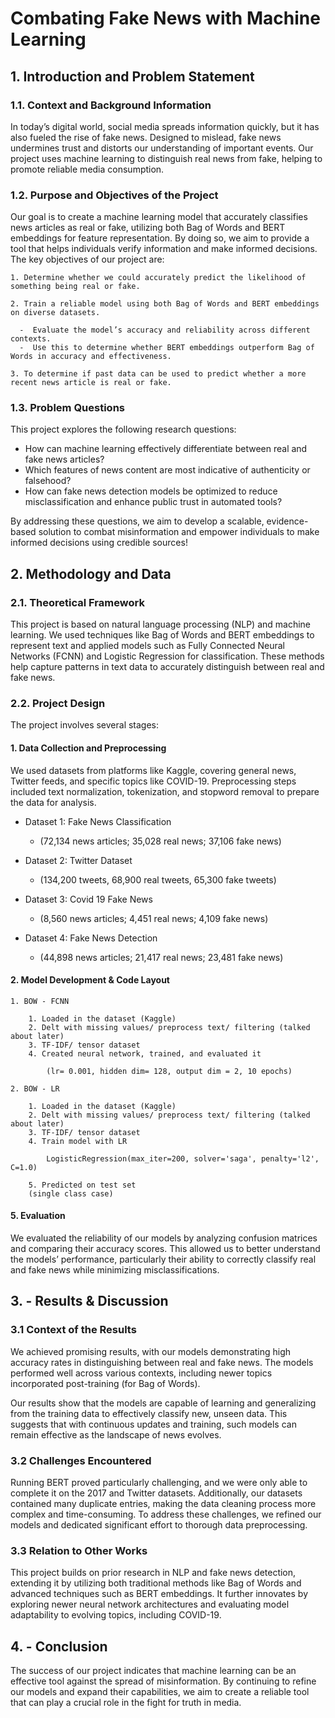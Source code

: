 # Combating Fake News with Machine Learning

## 1. Introduction and Problem Statement

### 1.1. Context and Background Information
In today’s digital world, social media spreads information quickly, but it has also fueled the rise of fake news. Designed to mislead, fake news undermines trust and distorts our understanding of important events. Our project uses machine learning to distinguish real news from fake, helping to promote reliable media consumption.

### 1.2. Purpose and Objectives of the Project
Our goal is to create a machine learning model that accurately classifies news articles as real or fake, utilizing both Bag of Words and BERT embeddings for feature representation. By doing so, we aim to provide a tool that helps individuals verify information and make informed decisions. The key objectives of our project are:

    1. Determine whether we could accurately predict the likelihood of something being real or fake.
    
    2. Train a reliable model using both Bag of Words and BERT embeddings on diverse datasets.
    
      -  Evaluate the model’s accuracy and reliability across different contexts.
      -  Use this to determine whether BERT embeddings outperform Bag of Words in accuracy and effectiveness.
      
    3. To determine if past data can be used to predict whether a more recent news article is real or fake.
    
### 1.3. Problem Questions
This project explores the following research questions:
  - How can machine learning effectively differentiate between real and fake news articles?
  - Which features of news content are most indicative of authenticity or falsehood?
  - How can fake news detection models be optimized to reduce misclassification and enhance public trust in automated tools?
    
By addressing these questions, we aim to develop a scalable, evidence-based solution to combat misinformation and empower individuals to make informed decisions using credible sources!

## 2. Methodology and Data 

### 2.1. Theoretical Framework
This project is based on natural language processing (NLP) and machine learning. We used techniques like Bag of Words and BERT embeddings to represent text and applied models such as Fully Connected Neural Networks (FCNN) and Logistic Regression for classification. These methods help capture patterns in text data to accurately distinguish between real and fake news.

### 2.2. Project Design
The project involves several stages:

#### 1. Data Collection and Preprocessing
We used datasets from platforms like Kaggle, covering general news, Twitter feeds, and specific topics like COVID-19. Preprocessing steps included text normalization, tokenization, and stopword removal to prepare the data for analysis.

 - Dataset 1: Fake News Classification
     - (72,134 news articles;  35,028 real news; 37,106 fake news)
       
 - Dataset 2: Twitter Dataset
     - (134,200 tweets, 68,900 real tweets, 65,300 fake tweets)

 - Dataset 3: Covid 19 Fake News 
     - (8,560 news articles; 4,451 real news; 4,109 fake news)
  
 - Dataset 4:  Fake News Detection
     - (44,898 news articles; 21,417 real news; 23,481 fake news)


#### 2. Model Development & Code Layout

    1. BOW - FCNN
        
        1. Loaded in the dataset (Kaggle)
        2. Delt with missing values/ preprocess text/ filtering (talked about later)
        3. TF-IDF/ tensor dataset
        4. Created neural network, trained, and evaluated it
        
            (lr= 0.001, hidden dim= 128, output dim = 2, 10 epochs)

    2. BOW - LR

        1. Loaded in the dataset (Kaggle)
        2. Delt with missing values/ preprocess text/ filtering (talked about later)
        3. TF-IDF/ tensor dataset
        4. Train model with LR

            LogisticRegression(max_iter=200, solver='saga', penalty='l2', C=1.0)
        
        5. Predicted on test set
        (single class case)


#### 5. Evaluation
We evaluated the reliability of our models by analyzing confusion matrices and comparing their accuracy scores. This allowed us to better understand the models’ performance, particularly their ability to correctly classify real and fake news while minimizing misclassifications.

## 3. - Results & Discussion 
### 3.1 Context of the Results

We achieved promising results, with our models demonstrating high accuracy rates in distinguishing between real and fake news. The models performed well across various contexts, including newer topics incorporated post-training (for Bag of Words).

Our results show that the models are capable of learning and generalizing from the training data to effectively classify new, unseen data. This suggests that with continuous updates and training, such models can remain effective as the landscape of news evolves.

### 3.2 Challenges Encountered
Running BERT proved particularly challenging, and we were only able to complete it on the 2017 and Twitter datasets. Additionally, our datasets contained many duplicate entries, making the data cleaning process more complex and time-consuming. To address these challenges, we refined our models and dedicated significant effort to thorough data preprocessing.
### 3.3 Relation to Other Works
This project builds on prior research in NLP and fake news detection, extending it by utilizing both traditional methods like Bag of Words and advanced techniques such as BERT embeddings. It further innovates by exploring newer neural network architectures and evaluating model adaptability to evolving topics, including COVID-19.

## 4. - Conclusion
The success of our project indicates that machine learning can be an effective tool against the spread of misinformation. By continuing to refine our models and expand their capabilities, we aim to create a reliable tool that can play a crucial role in the fight for truth in media.
